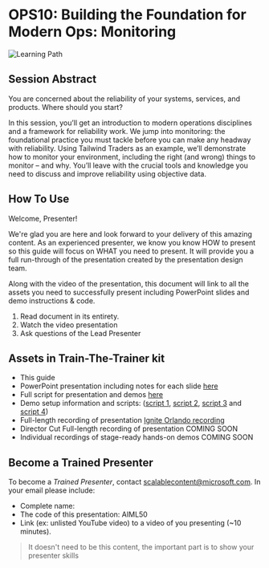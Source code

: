 # OPS10: Building the Foundation for Modern Ops: Monitoring

![Learning Path](https://img.shields.io/badge/Learning%20Path-OPS-fe5e00?logo=microsoft)

## Session Abstract

You are concerned about the reliability of your systems, services, and products. Where should you start?

In this session, you’ll get an introduction to modern operations disciplines and a framework for reliability work. We jump into monitoring: the foundational practice you must tackle before you can make any headway with reliability. Using Tailwind Traders as an example, we’ll demonstrate how to monitor your environment, including the right (and wrong) things to monitor – and why. You’ll leave with the crucial tools and knowledge you need to discuss and improve reliability using objective data.

## How To Use

Welcome, Presenter!

We're glad you are here and look forward to your delivery of this amazing content. As an experienced presenter, we know you know HOW to present so this guide will focus on WHAT you need to present. It will provide you a full run-through of the presentation created by the presentation design team.

Along with the video of the presentation, this document will link to all the assets you need to successfully present including PowerPoint slides and demo instructions &
code.

1. Read document in its entirety.
2. Watch the video presentation
3. Ask questions of the Lead Presenter

## Assets in Train-The-Trainer kit

- This guide
- PowerPoint presentation including notes for each slide [here](https://globaleventcdn.blob.core.windows.net/assets/ops/ops10/OPS10.pptx)
- Full script for presentation and demos [here](./scripts/main.md)
- Demo setup information and scripts: ([script 1](./demos/demo1.md), [script 2](./demos/demo2.md), [script 3](./demos/demo3.md) and [script 4](./demos/demo4.md))
- Full-length recording of presentation [Ignite Orlando recording](https://myignite.techcommunity.microsoft.com/sessions?q=OPS10&t=%257B%2522from%2522%253A%25222019-11-03T08%253A00%253A00-05%253A00%2522%252C%2522to%2522%253A%25222019-11-08T19%253A00%253A00-05%253A00%2522%257D&g=%255B%2522on-demand%2522%255D)
- Director Cut Full-length recording of presentation  COMING SOON
- Individual recordings of stage-ready hands-on demos COMING SOON

## Become a Trained Presenter

To become a *Trained Presenter*, contact [scalablecontent@microsoft.com](mailto:scalablecontent@microsoft.com). In your email please include:

- Complete name:
- The code of this presentation: AIML50
- Link (ex: unlisted YouTube video) to a video of you presenting (~10 minutes).

> It doesn't need to be this content, the important part is to show your presenter skills
